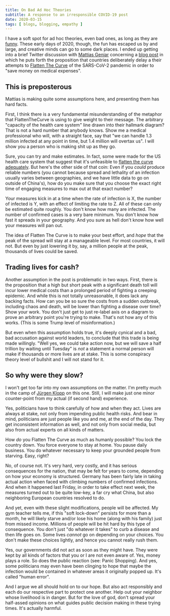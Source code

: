 ```yaml
---
title: On Bad Ad Hoc Theories
subtitle: A response to an irresponsible COVID-19 post
date: 2020-03-15
tags: [ blogs, blogging, empathy ]
---
```


I have a soft spot for ad hoc theories, even bad ones, as long as they are
[funny](https://bahfest.com/). These early days of 2020, though, the fun has
escaped us by and large, and creative minds can go to some dark places.
I ended up getting into a brief Twitter discussion with [Mattias
Geniar](https://twitter.com/mattiasgeniar) concerning a [blog
post](https://ma.ttias.be/government-act-corona-covid-19/) in which he puts
forth the proposition that countries deliberately delay a their attempts to
[Flatten The Curve](https://www.flattenthecurve.com/) of the SARS-CoV-2
pandemic in order to "save money on medical expenses".

## This is preposterous

Mattias is making quite some assumptions here, and presenting them has hard
facts.

First, I think there is a very fundamental misunderstanding of the metaphor
that FlattenTheCurve is using to give weight to their message. The arbitrary
"capacity of the health care system" line drawn into their hallmark diagram?
That is not a hard number that anybody knows. Show me a medical professional
who will, with a straight face, say that "we can handle 1.3 million infected
at any point in time, but 1.4 million will overtax us". I will show you a
person who is making shit up as they go.

Sure, you can try and make estimates. In fact, some were made for the US
health care system that suggest that it's unfeasible to [flatten the curve
adequately](https://medium.com/@joschabach/flattening-the-curve-is-a-deadly-delusion-eea324fe9727).
But here's the other side of that coin: Even if you *could* produce reliable
numbers (you cannot because spread and lethality of an infection usually
varies between geographies, and we have little data to go on outside of
China's), how do you make sure that you choose the exact right time of engaging
measures to max out at that exact number?

Your measures kick in at a time when the rate of infection is X, the number of
infected is Y, with an effect of limiting the rate to Z. All of these can only
be estimated quite roughly. You don't know how many are infected. The number of
confirmed cases is a very bare minimum. You don't know how fast it spreads in
your geography. And you sure as hell don't know how well your measures will pan
out.

The idea of Flatten The Curve is to make your best effort, and *hope* that the
peak of the spread will stay at a manageable level. For most countries, it will
not. But even by just lowering it by, say, a million people at the peak,
thousands of lives could be saved.

## Trading lives for cash?

Another assumption in the post is problematic in two ways. First, there is the
proposition that a high but short peak with a significant death toll will incur
lower medical costs than a prolonged period of fighting a creeping epidemic.
And while this is not totally unreasonable, it does lack any backing facts.
How can you be so sure the costs from a sudden outbreak, including chaos and
death, will be lower than fighting a disease over time? Show your work.
You don't just get to just re-label axis on a diagram to prove an arbitrary
point you're trying to make. That's not how any of this works. (This is some
Trump level of misinformation.)

But even when this assumption holds true, it's deeply cynical and a
bad, bad accusation against world leaders, to conclude that this trade is
being made willingly. "Well yes, we could take action now, but we will save
a half trillion by waiting until Tuesday" is *not* a statement a normal person
will make if thousands or more lives are at stake. This is some conspiracy
theory level of bullshit and I will not stand for it.

## So why were they slow?

I won't get too far into my own assumptions on the matter. I'm pretty much in
the camp of [Jürgen Klopp](https://twitter.com/EuropeanUnionC/status/1236236262325080064)
on this one. Still, I will make just one minor counter-point from my actual
(if second hand) experience.

Yes, politicians have to think carefully of how and when they act. Lives are
always at stake, not only from impending public health risks. And bear in mind,
politicians are just people like you and me, at the end of the day. They get
inconsistent information as well, and not only from social media, but also from
actual experts on all kinds of matters.

How *do* you Flatten The Curve as much as humanly possible? You lock the
country down. You force everyone to stay at home. You pause daily business.
You do whatever necessary to keep your grounded people from starving. Easy,
right?

No, of course not. It's very hard, very costly, and it has serious consequences
for the nation, that may be felt for years to come, depending on how your
economy is structured. Germany has been fairly late in taking actual action
when faced with climbing numbers of confirmed infections. And when it happened
last Friday, in order to take effect next week, the measures turned out to be
quite low-key, a far cry what China, but also neighboring European countries
resolved to do.

And yet, even with these slight modifications, people will be affected. My
gym teacher tells me, if this "soft lock-down" persists for more than a month,
he will likely starve and/or lose his home (along with his family) just from
missed income. Millions of people will be hit hard by this type of consequence.
You don't just "do whatever it takes" to curb a disease and then life goes on.
Some lives *cannot* go on depending on your choices. You don't make these
choices lightly, and hence you cannot really rush them.

Yes, our governments did not act as soon as they might have. They were kept
by all kinds of factors that you or I are not even aware of. Yes, money plays
a role. So does the public reaction (see: Panic Shopping). And yes, some
politicians may even have been clinging to hope that maybe the infection would
be contained in whatever areas it originally popped up. It's called "human
error".

And I argue we all should hold on to our hope. But also act responsibly and each
do our respective part to protect one another. Help out your neighbor whose
livelihood is in danger. But for the love of god, don't spread your half-assed
opinions on what guides public decision making in these trying times.
It's actually harmful.
